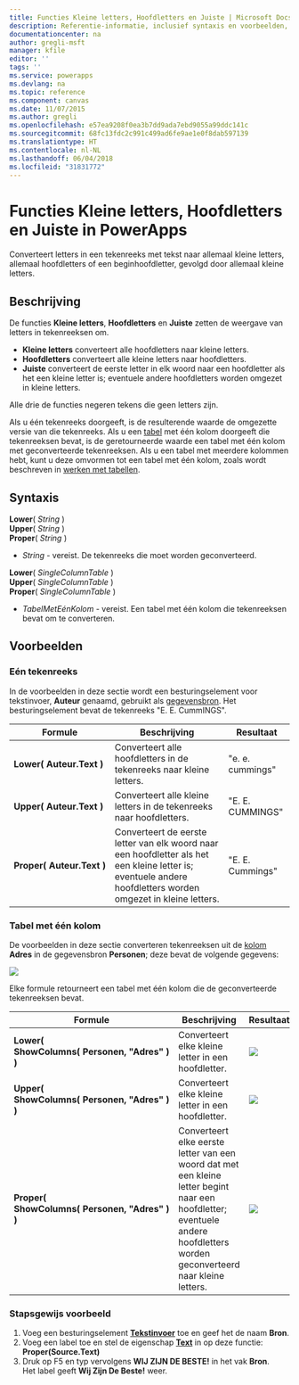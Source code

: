 ```yaml
---
title: Functies Kleine letters, Hoofdletters en Juiste | Microsoft Docs
description: Referentie-informatie, inclusief syntaxis en voorbeelden, voor de functies Kleine letters, Hoofdletters en Juiste in PowerApps
documentationcenter: na
author: gregli-msft
manager: kfile
editor: ''
tags: ''
ms.service: powerapps
ms.devlang: na
ms.topic: reference
ms.component: canvas
ms.date: 11/07/2015
ms.author: gregli
ms.openlocfilehash: e57ea9208f0ea3b7dd9ada7ebd9055a99ddc141c
ms.sourcegitcommit: 68fc13fdc2c991c499ad6fe9ae1e0f8dab597139
ms.translationtype: HT
ms.contentlocale: nl-NL
ms.lasthandoff: 06/04/2018
ms.locfileid: "31831772"
---
```

# <a name="lower-upper-and-proper-functions-in-powerapps"></a>Functies Kleine letters, Hoofdletters en Juiste in PowerApps
Converteert letters in een tekenreeks met tekst naar allemaal kleine letters, allemaal hoofdletters of een beginhoofdletter, gevolgd door allemaal kleine letters.

## <a name="description"></a>Beschrijving
De functies **Kleine letters**, **Hoofdletters** en **Juiste** zetten de weergave van letters in tekenreeksen om.

* **Kleine letters** converteert alle hoofdletters naar kleine letters.
* **Hoofdletters** converteert alle kleine letters naar hoofdletters.
* **Juiste** converteert de eerste letter in elk woord naar een hoofdletter als het een kleine letter is; eventuele andere hoofdletters worden omgezet in kleine letters.

Alle drie de functies negeren tekens die geen letters zijn.

Als u één tekenreeks doorgeeft, is de resulterende waarde de omgezette versie van die tekenreeks.  Als u een [tabel](../working-with-tables.md) met één kolom doorgeeft die tekenreeksen bevat, is de geretourneerde waarde een tabel met één kolom met geconverteerde tekenreeksen. Als u een tabel met meerdere kolommen hebt, kunt u deze omvormen tot een tabel met één kolom, zoals wordt beschreven in [werken met tabellen](../working-with-tables.md).

## <a name="syntax"></a>Syntaxis
**Lower**( *String* )<br>**Upper**( *String* )<br>**Proper**( *String* )

* *String* - vereist. De tekenreeks die moet worden geconverteerd.

**Lower**( *SingleColumnTable* )<br>**Upper**( *SingleColumnTable* )<br>**Proper**( *SingleColumnTable* )

* *TabelMetEénKolom* - vereist. Een tabel met één kolom die tekenreeksen bevat om te converteren.

## <a name="examples"></a>Voorbeelden
### <a name="single-string"></a>Eén tekenreeks
In de voorbeelden in deze sectie wordt een besturingselement voor tekstinvoer, **Auteur** genaamd, gebruikt als [gegevensbron](../working-with-data-sources.md). Het besturingselement bevat de tekenreeks "E. E. CummINGS".

| Formule | Beschrijving | Resultaat |
| --- | --- | --- |
| **Lower(&nbsp;Auteur.Text&nbsp;)** |Converteert alle hoofdletters in de tekenreeks naar kleine letters. |"e. e. cummings" |
| **Upper(&nbsp;Auteur.Text&nbsp;)** |Converteert alle kleine letters in de tekenreeks naar hoofdletters. |"E. E. CUMMINGS" |
| **Proper(&nbsp;Auteur.Text&nbsp;)** |Converteert de eerste letter van elk woord naar een hoofdletter als het een kleine letter is; eventuele andere hoofdletters worden omgezet in kleine letters. |"E. E. Cummings" |

### <a name="single-column-table"></a>Tabel met één kolom
De voorbeelden in deze sectie converteren tekenreeksen uit de [kolom](../working-with-tables.md#columns) **Adres** in de gegevensbron **Personen**; deze bevat de volgende gegevens:

![](media/function-lower-upper-proper/people-table.png)

Elke formule retourneert een tabel met één kolom die de geconverteerde tekenreeksen bevat.

| Formule | Beschrijving | Resultaat |
| --- | --- | --- |
| **Lower( ShowColumns(&nbsp;Personen,&nbsp;"Adres"&nbsp;) )** |Converteert elke kleine letter in een hoofdletter. |<style> img { max-width:none; } </style> ![](media/function-lower-upper-proper/people-table-lower.png) |
| **Upper( ShowColumns(&nbsp;Personen,&nbsp;"Adres"&nbsp;) )** |Converteert elke kleine letter in een hoofdletter. |![](media/function-lower-upper-proper/people-table-upper.png) |
| **Proper( ShowColumns(&nbsp;Personen,&nbsp;"Adres"&nbsp;) )** |Converteert elke eerste letter van een woord dat met een kleine letter begint naar een hoofdletter; eventuele andere hoofdletters worden geconverteerd naar kleine letters. |![](media/function-lower-upper-proper/people-table-proper.png) |

### <a name="step-by-step-example"></a>Stapsgewijs voorbeeld
1. Voeg een besturingselement **[Tekstinvoer](../controls/control-text-input.md)** toe en geef het de naam **Bron**.
2. Voeg een label toe en stel de eigenschap **[Text](../controls/properties-core.md)** in op deze functie:<br>**Proper(Source.Text)**
3. Druk op F5 en typ vervolgens **WIJ ZIJN DE BESTE!** in het vak **Bron**.<br>Het label geeft **Wij Zijn De Beste!** weer.

